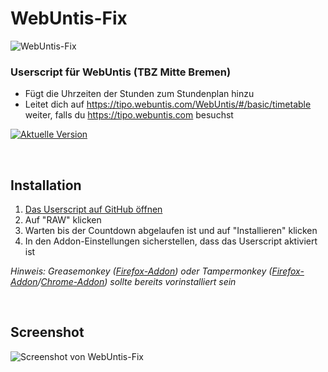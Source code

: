 # WebUntis-Fix
![WebUntis-Fix](http://i.imgur.com/WGEJY59.png "WebUntis-Fix")
### Userscript für WebUntis (TBZ Mitte Bremen) ###

* Fügt die Uhrzeiten der Stunden zum Stundenplan hinzu
* Leitet dich auf https://tipo.webuntis.com/WebUntis/#/basic/timetable weiter, falls du https://tipo.webuntis.com besuchst

[![Aktuelle Version](https://img.shields.io/badge/Aktuelle%20Version-1.9.4-brightgreen.svg)](https://github.com/flosommerfeld/WebUntis-Fix/blob/master/webuntis-fix.user.js) 

<br/>

 ## Installation

1. [Das Userscript auf GitHub öffnen](https://github.com/flosommerfeld/WebUntis-Fix/blob/master/webuntis-fix.user.js)
2. Auf "RAW" klicken
3. Warten bis der Countdown abgelaufen ist und auf "Installieren" klicken
4. In den Addon-Einstellungen sicherstellen, dass das Userscript aktiviert ist

*Hinweis: Greasemonkey ([Firefox-Addon](https://addons.mozilla.org/en-US/firefox/addon/greasemonkey/)) oder Tampermonkey ([Firefox-Addon](https://addons.mozilla.org/de/firefox/addon/tampermonkey/)/[Chrome-Addon](https://chrome.google.com/webstore/detail/tampermonkey/dhdgffkkebhmkfjojejmpbldmpobfkfo?hl=de)) sollte bereits vorinstalliert sein*

<br/>

## Screenshot
![Screenshot von WebUntis-Fix](http://i.imgur.com/k6hSBap.png "Screenshot von WebUntis-Fix")
